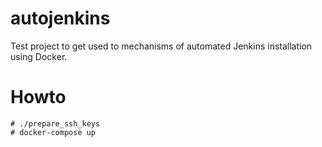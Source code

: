 # autojenkins

Test project to get used to mechanisms of automated Jenkins installation
using Docker.

# Howto

```
# ./prepare_ssh_keys
# docker-compose up
```
